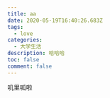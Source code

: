 ```yaml
---
title: aa
date: 2020-05-19T16:40:26.683Z
tags:
  - love
categories:
  - 大学生活
description: 哈哈哈
toc: false
comment: false
---
```

叽里呱啦